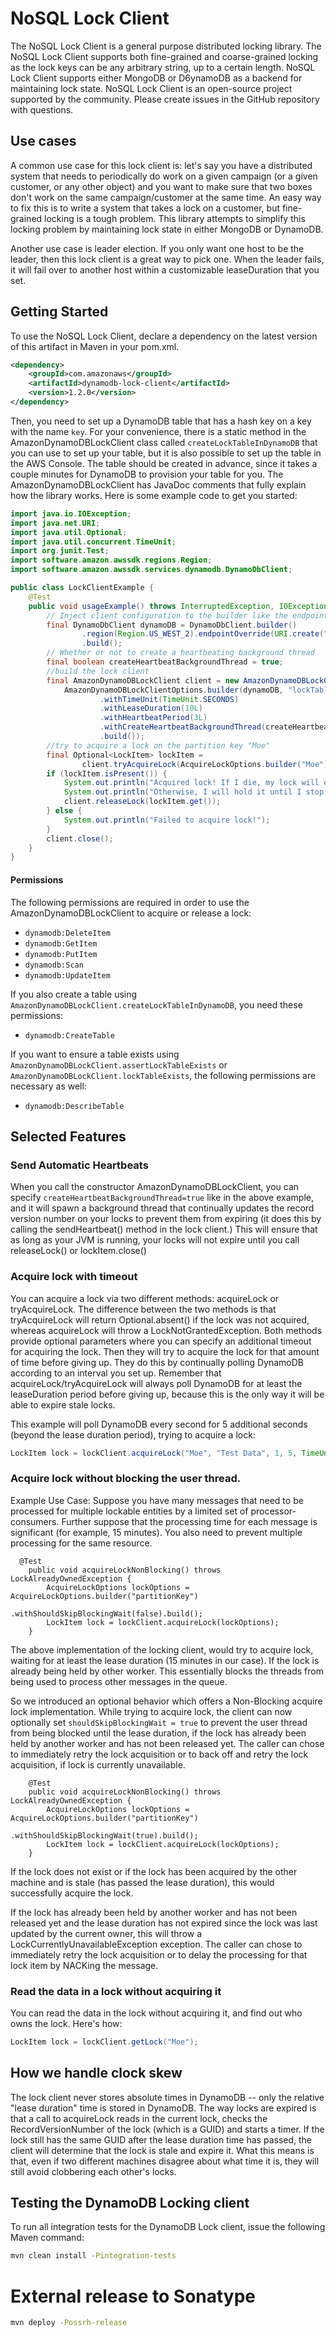 # NoSQL Lock Client

The NoSQL Lock Client is a general purpose distributed locking library.
The NoSQL Lock Client supports both fine-grained and coarse-grained 
locking as the lock keys can be any arbitrary string, up to a certain 
length. NoSQL Lock Client supports either MongoDB or D6ynamoDB as a backend
for maintaining lock state. NoSQL Lock Client is an open-source project
supported by the community. Please create issues in the GitHub repository with
questions.

## Use cases
A common use case for this lock client is:
let's say you have a distributed system that needs to periodically do work on a given campaign
(or a given customer, or any other object) and you want to make sure that two boxes don't work
on the same campaign/customer at the same time. An easy way to fix this is to write a system that takes
a lock on a customer, but fine-grained locking is a tough problem. This library attempts to simplify
this locking problem by maintaining lock state in either MongoDB or DynamoDB.

Another use case is leader election. If you only want one host to be the leader, then this lock
client is a great way to pick one. When the leader fails, it will fail over to another host
within a customizable leaseDuration that you set.

## Getting Started
To use the NoSQL Lock Client, declare a dependency on the latest version of
this artifact in Maven in your pom.xml.
```xml
<dependency>
    <groupId>com.amazonaws</groupId>
    <artifactId>dynamodb-lock-client</artifactId>
    <version>1.2.0</version>
</dependency>
```

Then, you need to set up a DynamoDB table that has a hash key on a key with the name `key`.
For your convenience, there is a static method in the AmazonDynamoDBLockClient class called
`createLockTableInDynamoDB` that you can use to set up your table, but it is also possible to set
up the table in the AWS Console. The table should be created in advance, since it takes a couple minutes
for DynamoDB to provision your table for you. The AmazonDynamoDBLockClient has JavaDoc comments that fully
explain how the library works. Here is some example code to get you started:

```java
import java.io.IOException;
import java.net.URI;
import java.util.Optional;
import java.util.concurrent.TimeUnit;
import org.junit.Test;
import software.amazon.awssdk.regions.Region;
import software.amazon.awssdk.services.dynamodb.DynamoDbClient;

public class LockClientExample {
    @Test
    public void usageExample() throws InterruptedException, IOException {
        // Inject client configuration to the builder like the endpoint and signing region
        final DynamoDbClient dynamoDB = DynamoDbClient.builder()
                .region(Region.US_WEST_2).endpointOverride(URI.create("http://localhost:4567"))
                .build();
        // Whether or not to create a heartbeating background thread
        final boolean createHeartbeatBackgroundThread = true;
        //build the lock client
        final AmazonDynamoDBLockClient client = new AmazonDynamoDBLockClient(
            AmazonDynamoDBLockClientOptions.builder(dynamoDB, "lockTable")
                    .withTimeUnit(TimeUnit.SECONDS)
                    .withLeaseDuration(10L)
                    .withHeartbeatPeriod(3L)
                    .withCreateHeartbeatBackgroundThread(createHeartbeatBackgroundThread)
                    .build());
        //try to acquire a lock on the partition key "Moe"
        final Optional<LockItem> lockItem =
                client.tryAcquireLock(AcquireLockOptions.builder("Moe").build());
        if (lockItem.isPresent()) {
            System.out.println("Acquired lock! If I die, my lock will expire in 10 seconds.");
            System.out.println("Otherwise, I will hold it until I stop heartbeating.");
            client.releaseLock(lockItem.get());
        } else {
            System.out.println("Failed to acquire lock!");
        }
        client.close();
    }
}
```

#### Permissions
The following permissions are required in order to use the AmazonDynamoDBLockClient to acquire or release a lock:
- `dynamodb:DeleteItem`
- `dynamodb:GetItem`
- `dynamodb:PutItem`
- `dynamodb:Scan`
- `dynamodb:UpdateItem`

If you also create a table using `AmazonDynamoDBLockClient.createLockTableInDynamoDB`, you need these permissions:
- `dynamodb:CreateTable`

If you want to ensure a table exists using `AmazonDynamoDBLockClient.assertLockTableExists` or
`AmazonDynamoDBLockClient.lockTableExists`, the following permissions are necessary as well:
- `dynamodb:DescribeTable`


## Selected Features
### Send Automatic Heartbeats
When you call the constructor AmazonDynamoDBLockClient, you can specify `createHeartbeatBackgroundThread=true`
like in the above example, and it will spawn a background thread that continually updates the record version
number on your locks to prevent them from expiring (it does this by calling the sendHeartbeat() method in the
lock client.) This will ensure that as long as your JVM is running, your locks will not expire until you call
releaseLock() or lockItem.close()

### Acquire lock with timeout
You can acquire a lock via two different methods: acquireLock or tryAcquireLock. The difference between the
two methods is that tryAcquireLock will return Optional.absent() if the lock was not acquired, whereas
acquireLock will throw a LockNotGrantedException. Both methods provide optional parameters where you can specify
an additional timeout for acquiring the lock. Then they will try to acquire the lock for that amount of time
before giving up. They do this by continually polling DynamoDB according to an interval you set up. Remember that
acquireLock/tryAcquireLock will always poll DynamoDB for at least the leaseDuration period before giving up,
because this is the only way it will be able to expire stale locks.

This example will poll DynamoDB every second for 5 additional seconds (beyond the lease duration period),
trying to acquire a lock:
```groovy
LockItem lock = lockClient.acquireLock("Moe", "Test Data", 1, 5, TimeUnit.SECONDS);
```
### Acquire lock without blocking the user thread.
Example Use Case:
 Suppose you have many messages that need to be processed for multiple lockable entities by a limited set of
 processor-consumers. Further suppose that the processing time for each message is significant (for example, 15 minutes).
 You also need to prevent multiple processing for the same resource.

```
  @Test
    public void acquireLockNonBlocking() throws LockAlreadyOwnedException {
        AcquireLockOptions lockOptions = AcquireLockOptions.builder("partitionKey")
                                        .withShouldSkipBlockingWait(false).build();
        LockItem lock = lockClient.acquireLock(lockOptions);
    }
```
The above implementation of the locking client, would try to acquire lock, waiting for at least the lease duration (15
minutes in our case). If the lock is already being held by other worker. This essentially blocks the threads from being
used to process other messages in the queue.

So we introduced an optional behavior which offers a Non-Blocking acquire lock implementation. While trying to acquire
lock, the client can now optionally set `shouldSkipBlockingWait = true` to prevent the user thread from being
blocked until the lease duration, if the lock has already been held by another worker and has not been released yet.
The caller can chose to immediately retry the lock acquisition or to back off and retry the lock acquisition, if lock is
currently unavailable.

```
    @Test
    public void acquireLockNonBlocking() throws LockAlreadyOwnedException {
        AcquireLockOptions lockOptions = AcquireLockOptions.builder("partitionKey")
                                        .withShouldSkipBlockingWait(true).build();
        LockItem lock = lockClient.acquireLock(lockOptions);
    }
```
If the lock does not exist or if the lock has been acquired by the other machine and is stale (has passed the lease
duration), this would successfully acquire the lock.

If the lock has already been held by another worker and has not been released yet and the lease duration has not expired
since the lock was last updated by the current owner, this will throw a LockCurrentlyUnavailableException exception.
The caller can chose to immediately retry the lock acquisition or to delay the processing for that lock item by NACKing
the message.

### Read the data in a lock without acquiring it
You can read the data in the lock without acquiring it, and find out who owns the lock. Here's how:
```groovy
LockItem lock = lockClient.getLock("Moe");
```

## How we handle clock skew
The lock client never stores absolute times in DynamoDB -- only the relative "lease duration" time is stored
in DynamoDB. The way locks are expired is that a call to acquireLock reads in the current lock, checks the
RecordVersionNumber of the lock (which is a GUID) and starts a timer. If the lock still has the same GUID after
the lease duration time has passed, the client will determine that the lock is stale and expire it.
What this means is that, even if two different machines disagree about what time it is, they will still avoid
clobbering each other's locks.

## Testing the DynamoDB Locking client
To run all integration tests for the DynamoDB Lock client, issue the following Maven command:

```bash
mvn clean install -Pintegration-tests
```

# External release to Sonatype
```bash
mvn deploy -Possrh-release
```
